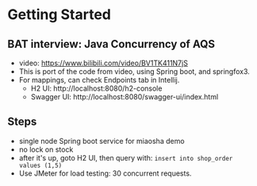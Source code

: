 # Getting Started

## BAT interview: Java Concurrency of AQS  
* video: https://www.bilibili.com/video/BV1TK411N7jS
* This is port of the code from video, using Spring boot, and springfox3.
* For mappings, can check Endpoints tab in Intellij.
    * H2 UI: http://localhost:8080/h2-console
    * Swagger UI: http://localhost:8080/swagger-ui/index.html
    
## Steps
* single node Spring boot service for miaosha demo
* no lock on stock
* after it's up, goto H2 UI, then query with: `insert into shop_order values (1,5)`
* Use JMeter for load testing: 30 concurrent requests.
 
